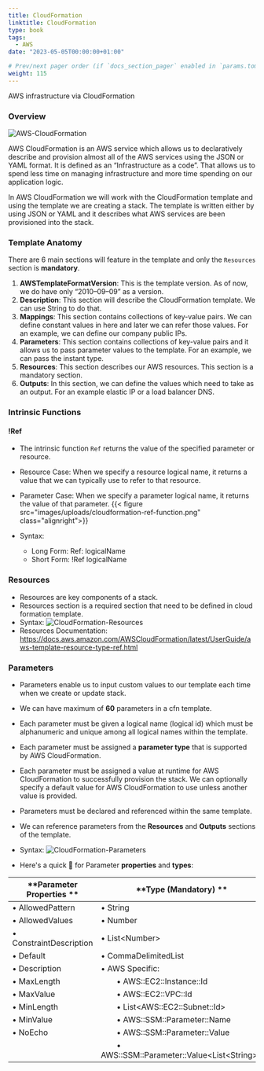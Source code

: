 ```yaml
---
title: CloudFormation
linktitle: CloudFormation
type: book
tags:
  - AWS
date: "2023-05-05T00:00:00+01:00"

# Prev/next pager order (if `docs_section_pager` enabled in `params.toml`)
weight: 115
---
```


AWS infrastructure via CloudFormation

<!--more-->

### Overview

![AWS-CloudFormation](/images/uploads/cloudformation.png)

AWS CloudFormation is an AWS service which allows us to declaratively describe and provision almost all of the AWS services using the JSON or YAML format. It is defined as an “Infrastructure as a code”. That allows us to spend less time on managing infrastructure and more time spending on our application logic.

In AWS CloudFormation we will work with the CloudFormation template and using the template we are creating a stack. The template is written either by using JSON or YAML and it describes what AWS services are been provisioned into the stack. 

### Template Anatomy

There are 6 main sections will feature in the template and only the ```Resources``` section is **mandatory**.

1. **AWSTemplateFormatVersion**: This is the template version. As of now, we do have only “2010–09–09” as a version.
2. **Description**: This section will describe the CloudFormation template. We can use String to do that.
3. **Mappings**: This section contains collections of key-value pairs. We can define constant values in here and later we can refer those values.
For an example, we can define our company public IPs.
4. **Parameters**: This section contains collections of key-value pairs and it allows us to pass parameter values to the template.
For an example, we can pass the instant type.
5. **Resources**: This section describes our AWS resources. This section is a mandatory section.
6. **Outputs**: In this section, we can define the values which need to take as an output.
For an example elastic IP or a load balancer DNS.

### Intrinsic Functions

#### !Ref
* The intrinsic function ```Ref``` returns the value of the specified 
parameter or resource. 
* Resource Case: When we specify a resource logical name, it returns a value that we can typically use to refer to that resource.
* Parameter Case: When we specify a parameter logical name, it returns the value of that parameter.
{{< figure src="images/uploads/cloudformation-ref-function.png" class="alignright">}}

* Syntax: 
  * Long Form: Ref: logicalName
  * Short Form: !Ref logicalName

### Resources

* Resources are key components of a stack. 
* Resources section is a required section that need to be defined in cloud formation template.
* Syntax:
![CloudFormation-Resources](/images/uploads/cloudformation-resources.png)
* Resources Documentation:
https://docs.aws.amazon.com/AWSCloudFormation/latest/UserGuide/aws-template-resource-type-ref.html

### Parameters

* Parameters enable us to input custom values to our template each time when we create or update stack.
* We can have maximum of **60** parameters in a cfn template.
* Each parameter must be given a logical name (logical id) which must be alphanumeric and unique among all logical names within the template.
* Each parameter must be assigned a **parameter type** that is supported by AWS CloudFormation. 
* Each parameter must be assigned a value at runtime for AWS CloudFormation to successfully provision the stack. We can optionally specify a default value for AWS CloudFormation to use unless another value is provided.
* Parameters must be declared and referenced within the same template. 
* We can reference parameters from the **Resources** and **Outputs** sections of the template.
* Syntax:
![CloudFormation-Parameters](/images/uploads/cloudformation-parameters.png)

* Here's a quick 🧠 for Parameter **properties** and **types**:

| **Parameter Properties ** | **Type \(Mandatory\) **                       |
|---------------------------|-----------------------------------------------|
| • AllowedPattern          | • String                                      |
| • AllowedValues           | • Number                                      |
| • ConstraintDescription   | • List\<Number\>                                |
| • Default                 | • CommaDelimitedList                          |
| • Description             | • AWS Specific:                                |
| • MaxLength               | &emsp;&emsp;• AWS::EC2::Instance::Id                    |
| • MaxValue                | &emsp;&emsp;• AWS::EC2::VPC::Id                         |
| • MinLength               | &emsp;&emsp;• List\<AWS::EC2::Subnet::Id\>                |
| • MinValue                | &emsp;&emsp;• AWS::SSM::Parameter::Name                 |
| • NoEcho                  | &emsp;&emsp;• AWS::SSM::Parameter::Value                |
|                           | &emsp;&emsp;• AWS::SSM::Parameter::Value\<List\<String\>\>  |


